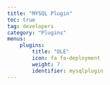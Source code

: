```yaml
---
title: "MYSQL Plugin"
toc: true
tag: developers
category: "Plugins"
menus: 
    plugins:
        title: "OLE"
        icon: fa fa-deployment
        weight: 7
        identifier: mysqlplugin
---
```

